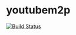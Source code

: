 # youtubem2p

[![Build Status](https://travis-ci.org/JulienOrain/youtubem2p.svg?branch=master)](https://travis-ci.org/JulienOrain/youtubem2p)
